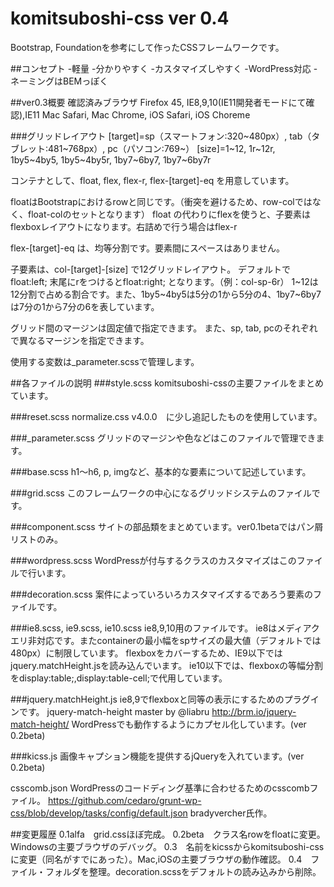 # komitsuboshi-css ver 0.4
Bootstrap, Foundationを参考にして作ったCSSフレームワークです。

##コンセプト
-軽量
-分かりやすく
-カスタマイズしやすく
-WordPress対応
-ネーミングはBEMっぽく

##ver0.3概要
確認済みブラウザ
Firefox 45, IE8,9,10(IE11開発者モードにて確認),IE11 
Mac Safari, Mac Chrome,
iOS Safari, iOS Choreme

###グリッドレイアウト
[target]=sp（スマートフォン:320~480px）, tab（タブレット:481~768px）, pc（パソコン:769~）
[size]=1~12, 1r~12r, 1by5~4by5, 1by5~4by5r, 1by7~6by7, 1by7~6by7r

コンテナとして、float, flex, flex-r, flex-[target]-eq を用意しています。

floatはBootstrapにおけるrowと同じです。（衝突を避けるため、row-colではなく、float-colのセットとなります）
float の代わりにflexを使うと、子要素はflexboxレイアウトになります。右詰めで行う場合はflex-r

flex-[target]-eq は、均等分割です。要素間にスペースはありません。

子要素は、col-[target]-[size] で12グリッドレイアウト。
デフォルトで float:left; 
末尾にrをつけるとfloat:right; となります。（例：col-sp-6r）
1~12は12分割で占める割合です。また、1by5~4by5は5分の1から5分の4、1by7~6by7は7分の1から7分の6を表しています。

グリッド間のマージンは固定値で指定できます。
また、sp, tab, pcのそれぞれで異なるマージンを指定できます。

使用する変数は_parameter.scssで管理します。

##各ファイルの説明
###style.scss
komitsuboshi-cssの主要ファイルをまとめています。

###reset.scss
normalize.css v4.0.0　に少し追記したものを使用しています。

###_parameter.scss
グリッドのマージンや色などはこのファイルで管理できます。

###base.scss
h1～h6, p, imgなど、基本的な要素について記述しています。

###grid.scss
このフレームワークの中心になるグリッドシステムのファイルです。

###component.scss
サイトの部品類をまとめています。ver0.1betaではパン屑リストのみ。

###wordpress.scss
WordPressが付与するクラスのカスタマイズはこのファイルで行います。

###decoration.scss
案件によっていろいろカスタマイズするであろう要素のファイルです。

###ie8.scss, ie9.scss, ie10.scss
ie8,9,10用のファイルです。
ie8はメディアクエリ非対応です。またcontainerの最小幅をspサイズの最大値（デフォルトでは480px）に制限しています。
flexboxをカバーするため、IE9以下ではjquery.matchHeight.jsを読み込んでいます。
ie10以下では、flexboxの等幅分割をdisplay:table;,display:table-cell;で代用しています。

###jquery.matchHeight.js
ie8,9でflexboxと同等の表示にするためのプラグインです。
 jquery-match-height master by @liabru
 http://brm.io/jquery-match-height/
WordPressでも動作するようにカプセル化しています。(ver 0.2beta)

###kicss.js
画像キャプション機能を提供するjQueryを入れています。(ver 0.2beta)

csscomb.json
WordPressのコードディング基準に合わせるためのcsscombファイル。
https://github.com/cedaro/grunt-wp-css/blob/develop/tasks/config/default.json
bradyvercher氏作。


##変更履歴
0.1alfa　grid.cssほぼ完成。
0.2beta　クラス名rowをfloatに変更。Windowsの主要ブラウザのデバッグ。
0.3　名前をkicssからkomitsuboshi-cssに変更（同名がすでにあった）。Mac,iOSの主要ブラウザの動作確認。
0.4　ファイル・フォルダを整理。decoration.scssをデフォルトの読み込みから削除。